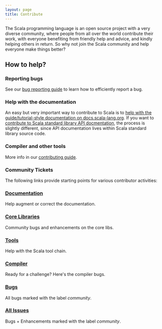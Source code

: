 ```yaml
---
layout: page
title: Contribute
---
```


The Scala programming language is an open source project with a very
diverse community, where people from all over the world contribute their work,
with everyone benefiting from friendly help and advice, and
kindly helping others in return. So why not join the Scala community and help
everyone make things better?

## How to help?

### Reporting bugs

See our [bug reporting guide](./bug-reporting-guide.html) to learn
how to efficiently report a bug.

### Help with the documentation

An easy but very important way to contribute to Scala is to
[help with the guide/tutorial-style documentation on docs.scala-lang.org](http://docs.scala-lang.org/contribute.html).
If you want to [contribute to Scala standard library API docmentation](./scala-standard-library-api-documentation.html), the
process is slightly different, since API documentation lives within Scala standard library source code.

### Compiler and other tools

More info in our [contributing guide](./guide.html).

### Community Tickets

The following links provide starting points for
various contributor activities:

<div class="container">
<div class="row">
<div class="span4 doc-block">
<h3><a href="https://issues.scala-lang.org/issues/?filter=13003">Documentation</a></h3>
<p>Help augment or correct the documentation.</p>
</div>
<div class="span4 doc-block">
<h3><a href="https://issues.scala-lang.org/issues/?filter=13001">Core Libraries</a></h3>
<p>Community bugs and enhancements on the core libs.</p>
</div>
</div>

<div class="row">
<div class="span4 doc-block">
<h3><a href="https://issues.scala-lang.org/issues/?filter=13002">Tools</a></h3>
<p>Help with the Scala tool chain.</p>
</div>
<div class="span4 doc-block">
<h3><a href="https://issues.scala-lang.org/issues/?filter=13000">Compiler</a></h3>
<p>Ready for a challenge? Here's the compiler bugs.</p>
</div>
</div>

<div class="row">
<div class="span4 doc-block">
<h3><a href="https://issues.scala-lang.org/issues/?filter=13004">Bugs</a></h3>
<p>All bugs marked with the label <em>community</em>.</p>
</div>
<div class="span4 doc-block">
<h3><a href="https://issues.scala-lang.org/issues/?filter=12111">All Issues</a></h3>
<p>Bugs + Enhancements marked with the label <em>community</em>.</p>
</div>
</div>
</div>
